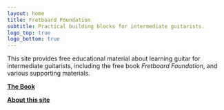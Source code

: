 ```yaml
---
layout: home
title: Fretboard Foundation
subtitle: Practical building blocks for intermediate guitarists.
logo_top: true
logo_bottom: true
---
```


This site provides free educational material about learning guitar for intermediate guitarists,
including the free book *Fretboard Foundation*,
and various supporting materials.

<div class="font-larger" markdown="block">

**[The Book](book.html)**

**[About this site](about.html)**

</div>
